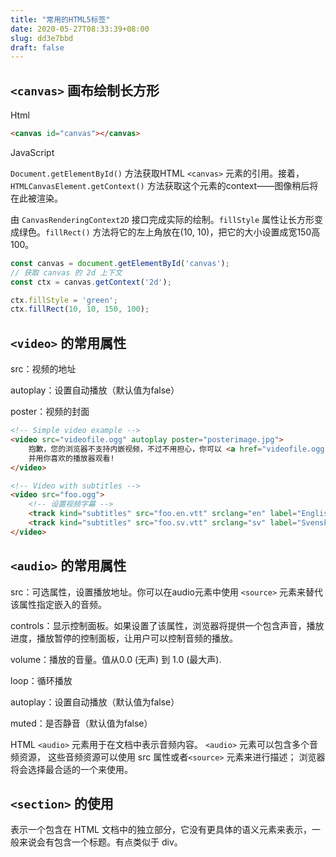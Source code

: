 ```yaml
---
title: "常用的HTML5标签"
date: 2020-05-27T08:33:39+08:00
slug: dd3e7bbd
draft: false
---
```



## `<canvas>` 画布绘制长方形

Html

```html
<canvas id="canvas"></canvas>
```

JavaScript

`Document.getElementById()` 方法获取HTML `<canvas>` 元素的引用。接着，`HTMLCanvasElement.getContext()` 方法获取这个元素的context——图像稍后将在此被渲染。

由 `CanvasRenderingContext2D` 接口完成实际的绘制。`fillStyle` 属性让长方形变成绿色。`fillRect()` 方法将它的左上角放在(10, 10)，把它的大小设置成宽150高100。

```js
const canvas = document.getElementById('canvas');
// 获取 canvas 的 2d 上下文
const ctx = canvas.getContext('2d');

ctx.fillStyle = 'green';
ctx.fillRect(10, 10, 150, 100);
```

## `<video>` 的常用属性

src：视频的地址

autoplay：设置自动播放（默认值为false）

poster：视频的封面

```html
<!-- Simple video example -->
<video src="videofile.ogg" autoplay poster="posterimage.jpg">
    抱歉，您的浏览器不支持内嵌视频，不过不用担心，你可以 <a href="videofile.ogg">下载</a>
    并用你喜欢的播放器观看!
</video>

<!-- Video with subtitles -->
<video src="foo.ogg">
    <!-- 设置视频字幕 -->
    <track kind="subtitles" src="foo.en.vtt" srclang="en" label="English">
    <track kind="subtitles" src="foo.sv.vtt" srclang="sv" label="Svenska">
</video>
```

## `<audio>` 的常用属性

src：可选属性，设置播放地址。你可以在audio元素中使用 `<source>` 元素来替代该属性指定嵌入的音频。

controls：显示控制面板。如果设置了该属性，浏览器将提供一个包含声音，播放进度，播放暂停的控制面板，让用户可以控制音频的播放。

volume：播放的音量。值从0.0 (无声) 到 1.0 (最大声).

loop：循环播放

autoplay：设置自动播放（默认值为false）

muted：是否静音（默认值为false）

HTML `<audio>` 元素用于在文档中表示音频内容。 `<audio>` 元素可以包含多个音频资源， 这些音频资源可以使用 src 属性或者`<source>` 元素来进行描述； 浏览器将会选择最合适的一个来使用。

## `<section>` 的使用

表示一个包含在 HTML 文档中的独立部分，它没有更具体的语义元素来表示，一般来说会有包含一个标题。有点类似于 div。
